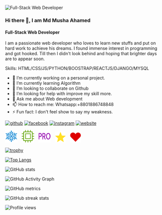 ![ Full-Stack Web Developer](https://suspicious-khorana-8ddd62.netlify.app/hero.png.png)
### Hi there 👋, I am Md Musha Ahamed 
####  Full-Stack Web Developer


I am a passionate web developer who loves to learn new stuffs and put on hard work to achieve his dreams. I found immense interest in programming and got hooked. Till then I didn't look behind and hoping that brighter days are to appear soon.

Skills: HTML/CSS/JS/PYTHON/BOOSTRAP/REACTJS/DJANGO/MYSQL

- 🔭 I’m currently working on a personal project. 
- 🌱 I’m currently learning Algorithm 
- 👯 I’m looking to collaborate on Github 
- 🤔 I’m looking for help with  improve my skill more. 
- 💬 Ask me about Web development 
- 📫 How to reach me: Whatsapp:+8801886748848 
- ⚡ Fun fact: I don't feel show to say my weakness. 


[<img src='https://cdn.jsdelivr.net/npm/simple-icons@3.0.1/icons/github.svg' alt='github' height='40'>](https://github.com/musak150)  [<img src='https://cdn.jsdelivr.net/npm/simple-icons@3.0.1/icons/facebook.svg' alt='facebook' height='40'>](https://www.facebook.com/musak150)  [<img src='https://cdn.jsdelivr.net/npm/simple-icons@3.0.1/icons/instagram.svg' alt='instagram' height='40'>](https://www.instagram.com/musak150/)  [<img src='https://cdn.jsdelivr.net/npm/simple-icons@3.0.1/icons/icloud.svg' alt='website' height='40'>](https://suspicious-khorana-8ddd62.netlify.app/)  

<a href='https://archiveprogram.github.com/'><img src='https://raw.githubusercontent.com/acervenky/animated-github-badges/master/assets/acbadge.gif' width='40' height='40'></a> <a href='https://docs.github.com/en/developers'><img src='https://raw.githubusercontent.com/acervenky/animated-github-badges/master/assets/devbadge.gif' width='40' height='40'></a> <a href='https://github.com/pricing'><img src='https://raw.githubusercontent.com/acervenky/animated-github-badges/master/assets/pro.gif' width='40' height='40'></a> <a href='https://stars.github.com/'><img src='https://raw.githubusercontent.com/acervenky/animated-github-badges/master/assets/starbadge.gif' width='35' height='35'></a> <a href='https://docs.github.com/en/github/supporting-the-open-source-community-with-github-sponsors'><img src='https://raw.githubusercontent.com/acervenky/animated-github-badges/master/assets/sponsorbadge.gif' width='35' height='35'></a> 

[![trophy](https://github-profile-trophy.vercel.app/?username=musak150)](https://github.com/ryo-ma/github-profile-trophy)

[![Top Langs](https://github-readme-stats.vercel.app/api/top-langs/?username=musak150)](https://github.com/anuraghazra/github-readme-stats)

![GitHub stats](https://github-readme-stats.vercel.app/api?username=musak150&show_icons=true&count_private=true)  

![GitHub Activity Graph](https://activity-graph.herokuapp.com/graph?username=musak150)  

![GitHub metrics](https://metrics.lecoq.io/musak150)  

![GitHub streak stats](https://github-readme-streak-stats.herokuapp.com/?user=musak150)  

![Profile views](https://gpvc.arturio.dev/musak150)  
